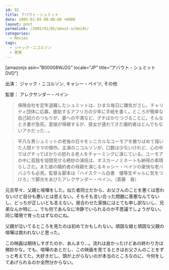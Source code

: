 ```yaml
---
id: 92
title: アバウト・シュミット
date: 2005-01-05 00:00:00 +0900
layout: post
permalink: /2005/01/05/about-schmidt/
categories:
  - Movies
tags:
  - ジャック・ニコルソン
  - 家族
---
```

[amazonjs asin=&#8221;B00008WJ2G&#8221; locale=&#8221;JP&#8221; title=&#8221;アバウト・シュミット DVD&#8221;]

出演： ジャック・ニコルソン, キャシー・ベイツ, その他
  
監督： アレクサンダー・ペイン
  
<!--more-->

> 保険会社を定年退職したシュミットは、ひまな毎日に嫌気がさし、チャリティ団体に応募。援助するアフリカの少年に手紙を書く。ところが簡単な自己紹介のつもりが、妻への不満など、グチばかりつづることに。そんなとき妻が急死。愛娘が帰郷するが、彼女が連れてきた婚約者はとんでもないアホだった…。
     
> 平凡な男シュミットの老後の日々をシニカルなユーモアを散りばめて描いた人間ドラマの傑作。主演のニコルソンが、口数は少ないけれど、心の中ではグチってばかりの怒れる老人をチャーミングに演じている。ユーモアの中に孤独を垣間見せる絶妙の演技は、オスカーノミネートも納得の素晴らしさだ。また娘の婚約者の母親を演じるキャシー・ベイツの豪快な老ババぶりも必見。監督＆脚本は『ハイスクール白書　優等生ギャルに気をつけろ』で脚光をあびたアレクサンダー・ペイン。（斎藤　香） 

元旦早々、父親と喧嘩をした。似た者同士だから、お父さんのことを悪くは思わないけど自分も悪いとは思えない。そもそも言い合った問題に善悪なんてないし、どっちが正しいとも言えない。居合わせた家族にはとても申し訳ないし、兄弟なんか特に…。でも何であんなに冷静でいられるのか不思議でしょうがない。同じ環境で育ったはずなのにね。
  
父親が泣いてるところを見たのは初めてかもしれない。頑固な娘と頑固な父親の喧嘩は救われないと思った。

この映画は期待しすぎたのか、あんまり…。流れは良かったけどあの終わり方は微妙かな。でも、喧嘩のあとだし、この映画を見てるときはお父さんのことをずっと考えてた。大好きだし、頭が上がらないのが本当のところなのに、今何をしてあげられるのか全然分からない。
